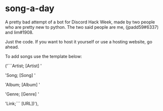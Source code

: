 # song-a-day
A pretty bad attempt of a bot for Discord Hack Week, made by two people who are pretty new to python. The two said people are me, (jpadd59#6337) and lim#1908.

Just the code. If you want to host it yourself or use a hosting website, go ahead. 

To add songs use the template below:

('```Artist; [Artist]                                                                                                 '

'Song; [Song]                                                                                                                '

'Album; [Album]                                                                                                      '
          
'Genre; [Genre]                                                                                                       '

'Link;``` [URL])'),


